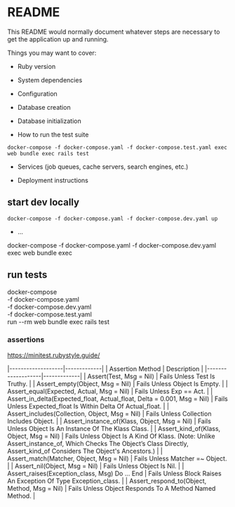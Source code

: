 # README

This README would normally document whatever steps are necessary to get the
application up and running.

Things you may want to cover:

- Ruby version

- System dependencies

- Configuration

- Database creation

- Database initialization

- How to run the test suite

```
docker-compose -f docker-compose.yaml -f docker-compose.test.yaml exec web bundle exec rails test
```

- Services (job queues, cache servers, search engines, etc.)

- Deployment instructions

## start dev locally

```
docker-compose -f docker-compose.yaml -f docker-compose.dev.yaml up
```

- ...

docker-compose -f docker-compose.yaml -f docker-compose.dev.yaml exec web bundle exec

## run tests

docker-compose \
 -f docker-compose.yaml \
 -f docker-compose.dev.yaml \
 -f docker-compose.test.yaml \
 run --rm web bundle exec rails test

### assertions

https://minitest.rubystyle.guide/

|-------------------|-------------|
| Assertion Method | Description |
|-------------------|-------------|
| Assert(Test, Msg = Nil) | Fails Unless Test Is Truthy. |
| Assert_empty(Object, Msg = Nil) | Fails Unless Object Is Empty. |
| Assert_equal(Expected, Actual, Msg = Nil) | Fails Unless Exp == Act. |
| Assert_in_delta(Expected_float, Actual_float, Delta = 0.001, Msg = Nil) | Fails Unless Expected_float Is Within Delta Of Actual_float. |
| Assert_includes(Collection, Object, Msg = Nil) | Fails Unless Collection Includes Object. |
| Assert_instance_of(Klass, Object, Msg = Nil) | Fails Unless Object Is An Instance Of The Klass Class. |
| Assert_kind_of(Klass, Object, Msg = Nil) | Fails Unless Object Is A Kind Of Klass. (Note: Unlike Assert_instance_of, Which Checks The Object’s Class Directly, Assert_kind_of Considers The Object's Ancestors.) |
| Assert_match(Matcher, Object, Msg = Nil) | Fails Unless Matcher =~ Object. |
| Assert_nil(Object, Msg = Nil) | Fails Unless Object Is Nil. |
| Assert_raises(Exception_class, Msg) Do ... End | Fails Unless Block Raises An Exception Of Type Exception_class. |
| Assert_respond_to(Object, Method, Msg = Nil) | Fails Unless Object Responds To A Method Named Method. |
